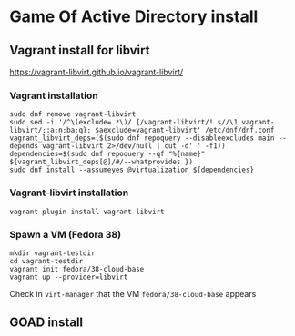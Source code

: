 # Game Of Active Directory install

## Vagrant install for libvirt

https://vagrant-libvirt.github.io/vagrant-libvirt/

### Vagrant installation

```
sudo dnf remove vagrant-libvirt
sudo sed -i '/^\(exclude=.*\)/ {/vagrant-libvirt/! s//\1 vagrant-libvirt/;:a;n;ba;q}; $aexclude=vagrant-libvirt' /etc/dnf/dnf.conf
vagrant_libvirt_deps=($(sudo dnf repoquery --disableexcludes main --depends vagrant-libvirt 2>/dev/null | cut -d' ' -f1))
dependencies=$(sudo dnf repoquery --qf "%{name}" ${vagrant_libvirt_deps[@]/#/--whatprovides })
sudo dnf install --assumeyes @virtualization ${dependencies}
```

### Vagrant-libvirt installation

```
vagrant plugin install vagrant-libvirt
```

### Spawn a VM (Fedora 38)

```
mkdir vagrant-testdir
cd vagrant-testdir
vagrant init fedora/38-cloud-base
vagrant up --provider=libvirt
```
Check in `virt-manager` that the VM `fedora/38-cloud-base` appears

## GOAD install




